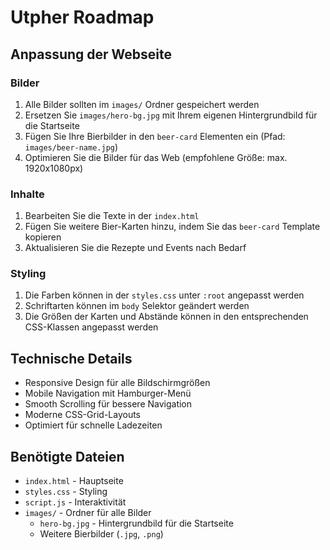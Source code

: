 # Utpher Roadmap

## Anpassung der Webseite

### Bilder
1. Alle Bilder sollten im `images/` Ordner gespeichert werden
2. Ersetzen Sie `images/hero-bg.jpg` mit Ihrem eigenen Hintergrundbild für die Startseite
3. Fügen Sie Ihre Bierbilder in den `beer-card` Elementen ein (Pfad: `images/beer-name.jpg`)
4. Optimieren Sie die Bilder für das Web (empfohlene Größe: max. 1920x1080px)

### Inhalte
1. Bearbeiten Sie die Texte in der `index.html`
2. Fügen Sie weitere Bier-Karten hinzu, indem Sie das `beer-card` Template kopieren
3. Aktualisieren Sie die Rezepte und Events nach Bedarf

### Styling
1. Die Farben können in der `styles.css` unter `:root` angepasst werden
2. Schriftarten können im `body` Selektor geändert werden
3. Die Größen der Karten und Abstände können in den entsprechenden CSS-Klassen angepasst werden

## Technische Details
- Responsive Design für alle Bildschirmgrößen
- Mobile Navigation mit Hamburger-Menü
- Smooth Scrolling für bessere Navigation
- Moderne CSS-Grid-Layouts
- Optimiert für schnelle Ladezeiten

## Benötigte Dateien
- `index.html` - Hauptseite
- `styles.css` - Styling
- `script.js` - Interaktivität
- `images/` - Ordner für alle Bilder
  - `hero-bg.jpg` - Hintergrundbild für die Startseite
  - Weitere Bierbilder (`.jpg`, `.png`)